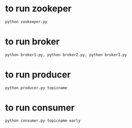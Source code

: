 # to run zookeper
```bash
python zookeeper.py
```
# to run broker
```bash
python broker1.py, python broker2.py, python broker3.py

```
# to run producer
```bash
python producer.py topicname
```
# to run consumer
```bash
python consumer.py topicname early
```